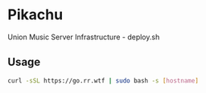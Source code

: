 # Pikachu

Union Music Server Infrastructure - deploy.sh

## Usage

```sh
curl -sSL https://go.rr.wtf | sudo bash -s [hostname]
```

